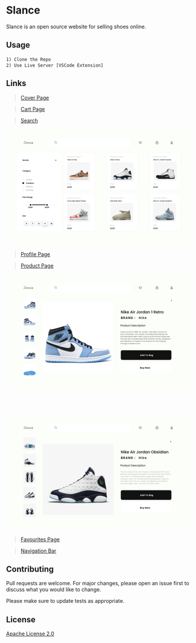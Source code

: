 # Slance

Slance is an open source website for selling shoes online.



## Usage
```text
1) Clone the Repo
2) Use Live Server [VSCode Extension] 
```

## Links

>[Cover Page](https://the-royal-flush.github.io/Slance/HTML/cover.html)

>[Cart Page](https://the-royal-flush.github.io/Slance/HTML/cart.html)

>[Search](https://the-royal-flush.github.io/Slance/HTML/searchD.html)
<p align='left'>
 <img src='assets/SEARCH.png'>
</p>

>[Profile Page](https://the-royal-flush.github.io/Slance/HTML/profile.html)

>[Product Page](https://the-royal-flush.github.io/Slance/HTML/product.html)
<p align='left'>
 <img src='assets/PRODUCT 1.png'>
</p>
<br>
<br>
<p align='left'>
 <img src='assets/PRODUCT 2.png'>
</p>



>[Favourites Page](https://the-royal-flush.github.io/Slance/HTML/fav.html)

>[Navigation Bar](https://the-royal-flush.github.io/Slance/HTML/navbar.html)


## Contributing
Pull requests are welcome. For major changes, please open an issue first to discuss what you would like to change.

Please make sure to update tests as appropriate.

## License
[Apache License 2.0](https://github.com/The-Royal-Flush/Slance/blob/f8913e20ea7b3e2f24cc22124f4d64b923371749/LICENSE)
